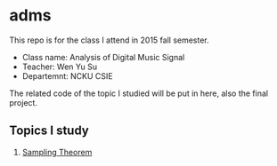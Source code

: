# adms

This repo is for the class I attend in 2015 fall semester.

* Class name: Analysis of Digital Music Signal
* Teacher: Wen Yu Su
* Departemnt: NCKU CSIE

The related code of the topic I studied will be put in here, also the final project.

## Topics I study

1. [Sampling Theorem](https://wonderchang.github.io/adms/ex1/)
